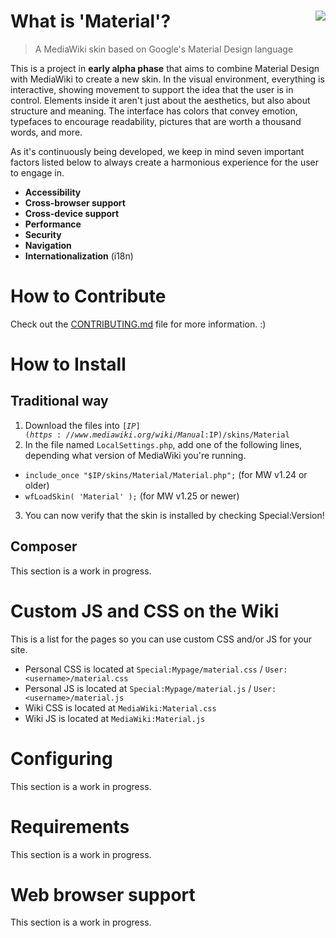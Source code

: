 # What is 'Material'? <img src="https://travis-ci.org/codyn329/Material.svg?branch=master" align="right"/>
> A MediaWiki skin based on Google's Material Design language

This is a project in **early alpha phase** that aims to combine Material Design with MediaWiki to create a new skin. In the visual environment, everything is interactive, showing movement to support the idea that the user is in control. Elements inside it aren't just about the aesthetics, but also about structure and meaning. The interface has colors that convey emotion, typefaces to encourage readability, pictures that are worth a thousand words, and more. 

As it's continuously being developed, we keep in mind seven important factors listed below to always create a harmonious experience for the user to engage in. 
- **Accessibility**  
- **Cross-browser support**
- **Cross-device support**
- **Performance**
- **Security**
- **Navigation**
- **Internationalization** (i18n)

# How to Contribute
Check out the [CONTRIBUTING.md](https://github.com/codyn329/Material/blob/master/CONTRIBUTING.md) file for more information. :)

# How to Install
## Traditional way
1. Download the files into <code>[$IP](https://www.mediawiki.org/wiki/Manual:$IP)/skins/Material</code>
2. In the file named <code>LocalSettings.php</code>, add one of the following lines, depending what version of MediaWiki you're running. 
 * ```include_once "$IP/skins/Material/Material.php";``` (for MW v1.24 or older) 
 * ```wfLoadSkin( 'Material' );``` (for MW v1.25 or newer)
3. You can now verify that the skin is installed by checking Special:Version!

## Composer
This section is a work in progress.

# Custom JS and CSS on the Wiki
This is a list for the pages so you can use custom CSS and/or JS for your site.
* Personal CSS is located at ```Special:Mypage/material.css``` / ```User:<username>/material.css```
* Personal JS is located at ```Special:Mypage/material.js``` / ```User:<username>/material.js```
* Wiki CSS is located at ```MediaWiki:Material.css```
* Wiki JS is located at ```MediaWiki:Material.js```

# Configuring
This section is a work in progress.

# Requirements
This section is a work in progress.

# Web browser support
This section is a work in progress.
